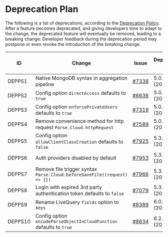 # Deprecation Plan <!-- omit in toc -->

The following is a list of deprecations, according to the [Deprecation Policy](https://github.com/parse-community/parse-server/blob/master/CONTRIBUTING.md#deprecation-policy). After a feature becomes deprecated, and giving developers time to adapt to the change, the deprecated feature will eventually be removed, leading to a breaking change. Developer feedback during the deprecation period may postpone or even revoke the introduction of the breaking change.

| ID     | Change                                          | Issue                                                                | Deprecation [ℹ️][i_deprecation] | Planned Removal [ℹ️][i_removal] | Status [ℹ️][i_status] | Notes |
|--------|-------------------------------------------------|----------------------------------------------------------------------|---------------------------------|---------------------------------|-----------------------|-------|
| DEPPS1 | Native MongoDB syntax in aggregation pipeline   | [#7338](https://github.com/parse-community/parse-server/issues/7338) | 5.0.0 (2022)                    | 6.0.0 (2023)                    | removed            | -     |
| DEPPS2 | Config option `directAccess` defaults to `true` | [#6636](https://github.com/parse-community/parse-server/pull/6636)   | 5.0.0 (2022)                    | 6.0.0 (2023)                    | removed            | -     |
| DEPPS3 | Config option `enforcePrivateUsers` defaults to `true` | [#7319](https://github.com/parse-community/parse-server/pull/7319)   | 5.0.0 (2022)                    | 6.0.0 (2023)                    | removed            | -     |
| DEPPS4 | Remove convenience method for http request `Parse.Cloud.httpRequest` | [#7589](https://github.com/parse-community/parse-server/pull/7589)   | 5.0.0 (2022)                    | 6.0.0 (2023)                    | removed            | -     |
| DEPPS5 | Config option `allowClientClassCreation` defaults to `false` | [#7925](https://github.com/parse-community/parse-server/pull/7925)   | 5.3.0 (2022)                    | 7.0.0 (2024)                    | removed            | -     |
| DEPPS6 | Auth providers disabled by default | [#7953](https://github.com/parse-community/parse-server/pull/7953)   | 5.3.0 (2022)                    | 7.0.0 (2024)                    | removed            | -     |
| DEPPS7 | Remove file trigger syntax `Parse.Cloud.beforeSaveFile((request) => {})` | [#7966](https://github.com/parse-community/parse-server/pull/7966)   | 5.3.0 (2022)                    | 7.0.0 (2024)                    | removed            | -     |
| DEPPS8 | Login with expired 3rd party authentication token defaults to `false` | [#7079](https://github.com/parse-community/parse-server/pull/7079)   | 5.3.0 (2022)                    | 7.0.0 (2024)                    | removed            | -     |
| DEPPS9 | Rename LiveQuery `fields` option to `keys` | [#8389](https://github.com/parse-community/parse-server/issues/8389)   | 6.0.0 (2023)                    | 7.0.0 (2024)                    | removed            | -     |
| DEPPS10 | Config option `encodeParseObjectInCloudFunction` defaults to `true`  | [#8634](https://github.com/parse-community/parse-server/issues/8634)   | 6.2.0 (2023)                    | 8.0.0 (2025)                    | deprecated            | -     |

[i_deprecation]: ## "The version and date of the deprecation."
[i_removal]: ## "The version and date of the planned removal."
[i_status]: ## "The current status of the deprecation: deprecated (the feature is deprecated and still available), removed (the deprecated feature has been removed and is unavailable), retracted (the deprecation has been retracted and the feature will not be removed."
